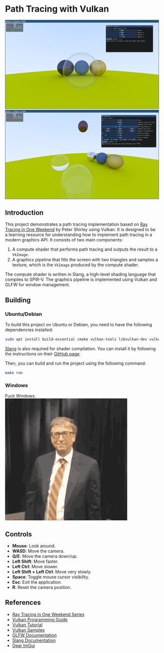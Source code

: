 # Path Tracing with Vulkan

<!-- ![Screenshot](screenshots/2025-07-15_22-38-50.png)
![Screenshot](screenshots/2025-07-19_23-17-30.png)
![Screenshot](screenshots/2025-07-21_07-06-19.png) -->
![Screenshot](screenshots/2025-07-22_19-54-04.png)
![Screenshot](screenshots/2025-07-25_21-33-11.png)

## Introduction

This project demonstrates a path tracing implementation based on [Ray Tracing in One Weekend](https://raytracing.github.io/books/RayTracingInOneWeekend.html) by Peter Shirley using Vulkan. It is designed to be a learning resource for understanding how to implement path tracing in a modern graphics API. It consists of two main components:

1. A compute shader that performs path tracing and outputs the result to a `VkImage`.
2. A graphics pipeline that fills the screen with two triangles and samples a texture, which is the `VkImage` produced by the compute shader.


The compute shader is written in Slang, a high-level shading language that compiles to SPIR-V. The graphics pipeline is implemented using Vulkan and GLFW for window management.

## Building

### Ubuntu/Debian

To build this project on Ubuntu or Debian, you need to have the following dependencies installed:

```bash
sudo apt install build-essential cmake vulkan-tools libvulkan-dev vulkan-utils vulkan-validationlayers-dev spirv-tools libglfw3-dev libglm-dev glslc
```

[Slang](https://shader-slang.org) is also required for shader compilation. You can install it by following the instructions on their [GitHub page](https://github.com/shader-slang/slang).

Then, you can build and run the project using the following command:

```bash
make run
```

### Windows

Fuck Windows.
![Screenshot](screenshots/bill-gates-dab.gif)

## Controls

- **Mouse**: Look around.
- **WASD**: Move the camera.
- **Q/E**: Move the camera down/up.
- **Left Shift**: Move faster.
- **Left Ctrl**: Move slower.
- **Left Shift + Left Ctrl**: Move very slowly.
- **Space**: Toggle mouse cursor visibility.
- **Esc**: Exit the application.
- **R**: Reset the camera position.

## References

- [Ray Tracing in One Weekend Series](https://raytracing.github.io/)
- [Vulkan Programming Guide](https://a.co/d/duwHfyu)
- [Vulkan Tutorial](https://vulkan-tutorial.com/)
- [Vulkan Samples](https://github.com/SaschaWillems/Vulkan)
- [GLFW Documentation](https://www.glfw.org/docs/latest/)
- [Slang Documentation](https://shader-slang.github.io/)
- [Dear ImGui](https://github.com/ocornut/imgui)